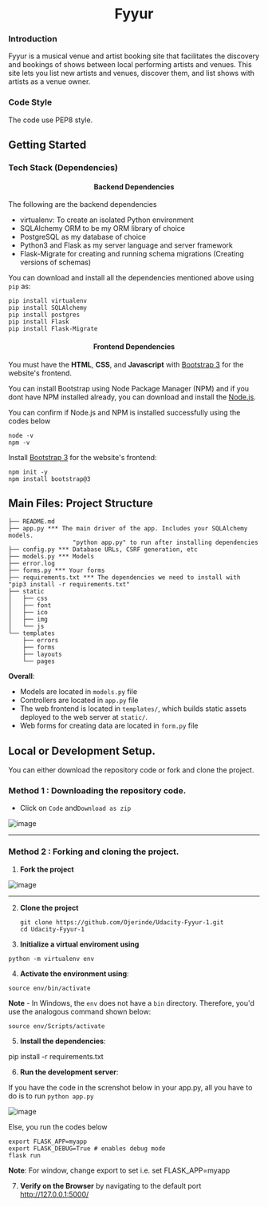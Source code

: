 # <center>Fyyur</center>

### Introduction

Fyyur is a musical venue and artist booking site that facilitates the discovery and bookings of shows between local performing artists and venues. This site lets you list new artists and venues, discover them, and list shows with artists as a venue owner.

### Code Style

The code use PEP8 style.

## Getting Started

### Tech Stack (Dependencies)

#### <center>Backend Dependencies</center>

The following are the backend dependencies

 - virtualenv: To create an isolated Python environment
 - SQLAlchemy ORM to be my ORM library of choice
 - PostgreSQL as my database of choice
 - Python3 and Flask as my server language and server framework
 - Flask-Migrate for creating and running schema migrations (Creating versions of schemas)

You can download and install all the dependencies mentioned above using `pip` as:

```
pip install virtualenv
pip install SQLAlchemy
pip install postgres
pip install Flask
pip install Flask-Migrate
```

#### <center>Frontend Dependencies</center>
You must have the **HTML**, **CSS**, and **Javascript** with [Bootstrap 3](https://getbootstrap.com/docs/3.4/customize/) for the website's frontend.

You can install Bootstrap using Node Package Manager (NPM) and if you dont have NPM installed already, you can download and install the [Node.js](https://nodejs.org/en/download/).

You can confirm if Node.js and NPM is installed successfully using the codes below

```
node -v
npm -v
```

Install [Bootstrap 3](https://getbootstrap.com/docs/3.3/getting-started/) for the website's frontend:

```
npm init -y
npm install bootstrap@3
```

## Main Files: Project Structure

```
├── README.md
├── app.py *** The main driver of the app. Includes your SQLAlchemy models.
                  "python app.py" to run after installing dependencies
├── config.py *** Database URLs, CSRF generation, etc
├── models.py *** Models
├── error.log
├── forms.py *** Your forms
├── requirements.txt *** The dependencies we need to install with "pip3 install -r requirements.txt"
├── static
│   ├── css
│   ├── font
│   ├── ico
│   ├── img
│   └── js
└── templates
    ├── errors
    ├── forms
    ├── layouts
    └── pages
```

**Overall**:

- Models are located in `models.py` file
- Controllers are located in `app.py` file
- The web frontend is located in `templates/`, which builds static assets deployed to the web server at `static/`.
- Web forms for creating data are located in `form.py` file

## Local or Development Setup.

You can either download the repository code or fork and clone the project.

### Method 1 : Downloading the repository code.
* Click on `Code` and`Download as zip`

![image](https://user-images.githubusercontent.com/104495751/186272594-325116ad-e426-4509-9af3-a807e9cc2ccb.png)
____________

### Method 2 : Forking and cloning the project.

1. **Fork the project**

![image](https://user-images.githubusercontent.com/104495751/186272278-5feb2d1d-948b-437d-9188-a81de0413ac5.png)
__________

2. **Clone the project**

   ```
   git clone https://github.com/Ojerinde/Udacity-Fyyur-1.git
   cd Udacity-Fyyur-1
   ```

3. **Initialize a virtual enviroment using**

```
python -m virtualenv env
```

4. **Activate the environment using**:

`source env/bin/activate`

**Note** - In Windows, the `env` does not have a `bin` directory. Therefore, you'd use the analogous command shown below:

`source env/Scripts/activate`

5. **Install the dependencies**:

pip install -r requirements.txt

6. **Run the development server**:

If you have the code in the screnshot below in your app.py, all you have to do is to run `python app.py`

![image](https://user-images.githubusercontent.com/104495751/186289098-0803edbd-88a6-4632-b46d-78ab34a9ca20.png)

Else, you run the codes below

```
export FLASK_APP=myapp
export FLASK_DEBUG=True # enables debug mode
flask run

```
**Note**: For window, change export to set i.e. set FLASK_APP=myapp

7. **Verify on the Browser** by navigating to the default port http://127.0.0.1:5000/

